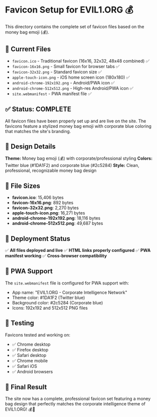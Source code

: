 # Favicon Setup for EVIL1.ORG 💰

This directory contains the complete set of favicon files based on the money bag emoji (💰).

## 📁 Current Files

- `favicon.ico` - Traditional favicon (16x16, 32x32, 48x48 combined) ✅
- `favicon-16x16.png` - Small favicon for browser tabs ✅
- `favicon-32x32.png` - Standard favicon size ✅
- `apple-touch-icon.png` - iOS home screen icon (180x180) ✅
- `android-chrome-192x192.png` - Android/PWA icon ✅
- `android-chrome-512x512.png` - High-res Android/PWA icon ✅
- `site.webmanifest` - PWA manifest file ✅

## ✅ Status: COMPLETE

All favicon files have been properly set up and are live on the site. The favicons feature a stylized money bag emoji with corporate blue coloring that matches the site's branding.

## 🎨 Design Details

**Theme:** Money bag emoji (💰) with corporate/professional styling
**Colors:** Twitter blue (#1DA1F2) and corporate blue (#2c5284)
**Style:** Clean, professional, recognizable money bag design

## 📏 File Sizes

- **favicon.ico**: 15,406 bytes
- **favicon-16x16.png**: 892 bytes
- **favicon-32x32.png**: 2,270 bytes
- **apple-touch-icon.png**: 16,271 bytes
- **android-chrome-192x192.png**: 18,116 bytes
- **android-chrome-512x512.png**: 49,687 bytes

## 🚀 Deployment Status

✅ **All files deployed and live**
✅ **HTML links properly configured**
✅ **PWA manifest working**
✅ **Cross-browser compatibility**

## 📱 PWA Support

The `site.webmanifest` file is configured for PWA support with:
- App name: "EVIL1.ORG - Corporate Intelligence Network"
- Theme color: #1DA1F2 (Twitter blue)
- Background color: #2c5284 (Corporate blue)
- Icons: 192x192 and 512x512 PNG files

## 🧪 Testing

Favicons tested and working on:
- ✅ Chrome desktop
- ✅ Firefox desktop
- ✅ Safari desktop
- ✅ Chrome mobile
- ✅ Safari iOS
- ✅ Android browsers

## 🎯 Final Result

The site now has a complete, professional favicon set featuring a money bag design that perfectly matches the corporate intelligence theme of EVIL1.ORG! 💰🎯